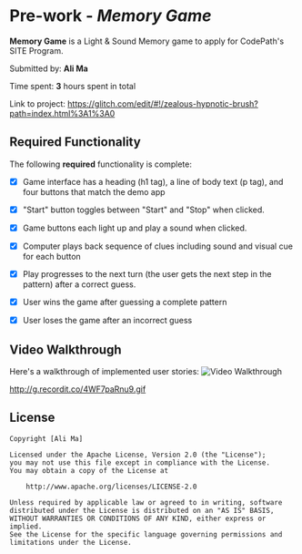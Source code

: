 # Pre-work - *Memory Game*

**Memory Game** is a Light & Sound Memory game to apply for CodePath's SITE Program. 

Submitted by: **Ali Ma**

Time spent: **3** hours spent in total

Link to project: https://glitch.com/edit/#!/zealous-hypnotic-brush?path=index.html%3A1%3A0

## Required Functionality

The following **required** functionality is complete:

* [X] Game interface has a heading (h1 tag), a line of body text (p tag), and four buttons that match the demo app
* [X] "Start" button toggles between "Start" and "Stop" when clicked. 
* [X] Game buttons each light up and play a sound when clicked. 
* [X] Computer plays back sequence of clues including sound and visual cue for each button
* [X] Play progresses to the next turn (the user gets the next step in the pattern) after a correct guess. 
* [X] User wins the game after guessing a complete pattern
* [X] User loses the game after an incorrect guess


## Video Walkthrough

Here's a walkthrough of implemented user stories:
<img src='http://g.recordit.co/4WF7paRnu9.gif' title='Video Walkthrough' width='' alt='Video Walkthrough' />

http://g.recordit.co/4WF7paRnu9.gif




## License

    Copyright [Ali Ma]

    Licensed under the Apache License, Version 2.0 (the "License");
    you may not use this file except in compliance with the License.
    You may obtain a copy of the License at

        http://www.apache.org/licenses/LICENSE-2.0

    Unless required by applicable law or agreed to in writing, software
    distributed under the License is distributed on an "AS IS" BASIS,
    WITHOUT WARRANTIES OR CONDITIONS OF ANY KIND, either express or implied.
    See the License for the specific language governing permissions and
    limitations under the License.
